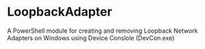 # LoopbackAdapter
A PowerShell module for creating and removing Loopback Network Adapters on Windows using Device Conslole (DevCon.exe)
